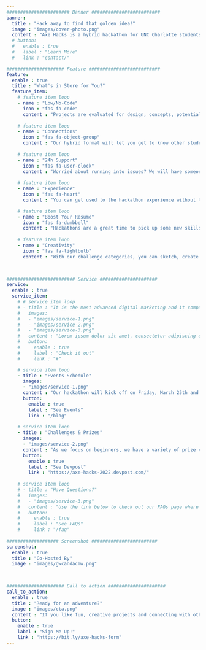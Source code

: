 ```yaml
---
####################### Banner #########################
banner:
  title : "Hack away to find that golden idea!"
  image : "images/cover-photo.png"
  content : "Axe Hacks is a hybrid hackathon for UNC Charlotte students who identify as female or non-binary, focused on a fun, beginner-friendly experience with low-code/no-code projects. Join us March 25th - 27th, and stay tuned for our full schedule!"
  # button:
  #   enable : true
  #   label : "Learn More"
  #   link : "contact/"

##################### Feature ##########################
feature:
  enable : true
  title : "What's in Store for You?"
  feature_item:
    # feature item loop
    - name : "Low/No-Code"
      icon : "fas fa-code"
      content : "Projects are evaluated for design, concepts, potential, and so much more than code - making it ideal for beginners."
      
    # feature item loop
    - name : "Connections"
      icon : "fas fa-object-group"
      content : "Our hybrid format will let you get to know other students at UNC Charlotte on campus or from the comfort of your own home."
      
    # feature item loop
    - name : "24h Support"
      icon : "fas fa-user-clock"
      content : "Worried about running into issues? We will have someone available on the Hacker Help channel around the clock!"
      
    # feature item loop
    - name : "Experience"
      icon : "fas fa-heart"
      content : "You can get used to the hackathon experience without the stress of having to build anything technical."

    # feature item loop
    - name : "Boost Your Resume"
      icon : "fas fa-dumbbell"
      content : "Hackathons are a great time to pick up some new skills, or strengthen your current ones, that you can add to your resume!"
      
    # feature item loop
    - name : "Creativity"
      icon : "fas fa-lightbulb"
      content : "With our challenge categories, you can sketch, create a digital prototype or code something. Let your creativity fly!"
      


######################### Service #####################
service:
  enable : true
  service_item:
    # # service item loop
    # - title : "It is the most advanced digital marketing and it company."
    #   images:
    #   - "images/service-1.png"
    #   - "images/service-2.png"
    #   - "images/service-3.png"
    #   content : "Lorem ipsum dolor sit amet, consectetur adipiscing elit. Consequat tristique eget amet, tempus eu at consecttur. Leo facilisi nunc viverra tellus. Ac laoreet sit vel consquat. consectetur adipiscing elit. Consequat tristique eget amet, tempus eu at consecttur. Leo facilisi nunc viverra tellus. Ac laoreet sit vel consquat."
    #   button:
    #     enable : true
    #     label : "Check it out"
    #     link : "#"

    # service item loop
    - title : "Events Schedule"
      images:
      - "images/service-1.png"
      content : "Our hackathon will kick off on Friday, March 25th and wrap up on March 27th. In addition to Hacker Hangouts during the hackathon, we will have an awesome line-up of Mini Events in the week leading up to it. Once our full schedule is posted, you can check it out with the link below!"
      button:
        enable : true
        label : "See Events"
        link : "/blog"
        
    # service item loop
    - title : "Challenges & Prizes"
      images:
      - "images/service-2.png"
      content : "As we focus on beginners, we have a variety of prize categories from those rewarding the idea with the most potential to those with the most technical hack. We will also have a challenge for who can create the best Nora the Niner (our awesome female mascot at Axe Hacks). Stay tuned for the announcement of all our categories and prizes! You can find this information and more on Devpost with the link below."
      button:
        enable : true
        label : "See Devpost"
        link : "https://axe-hacks-2022.devpost.com/"
        
    # service item loop
    # - title : "Have Questions?"
    #   images:
    #   - "images/service-3.png"
    #   content : "Use the link below to check out our FAQs page where you can find answers to some of your questions. If you find these still don't have what you're looking for, feel free to contact us with menu at the top of this page!"
    #   button:
    #     enable : true
    #     label : "See FAQs"
    #     link : "/faq"
        
################### Screenshot ########################
screenshot:
  enable : true
  title : "Co-Hosted By"
  image : "images/gwcandacmw.png"

  

##################### Call to action #####################
call_to_action:
  enable : true
  title : "Ready for an adventure?"
  image : "images/cta.png"
  content : "If you like fun, creative projects and connecting with other awesome UNCC students, you should join us! Once registered, you will be added to our email list for any updates and announcements like our schedule and category prize postings."
  button:
    enable : true
    label : "Sign Me Up!"
    link : "https://bit.ly/axe-hacks-form"
---
```

